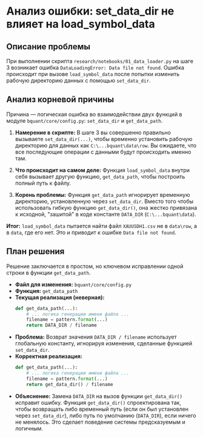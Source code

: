 # Анализ ошибки: set_data_dir не влияет на load_symbol_data

## Описание проблемы

При выполнении скрипта `research/notebooks/01_data_loader.py` на шаге 3 возникает ошибка `DataLoadingError: Data file not found`. Ошибка происходит при вызове `load_symbol_data` после попытки изменить рабочую директорию данных с помощью `set_data_dir`.

## Анализ корневой причины

Причина — логическая ошибка во взаимодействии двух функций в модуле `bquant/core/config.py`: `set_data_dir` и `get_data_path`.

1.  **Намерение в скрипте:** В шаге 3 вы совершенно правильно вызываете
    `set_data_dir(...)`, чтобы временно установить рабочую директорию для
    данных как `C:\...bquant\data\row`. Вы ожидаете, что все последующие
    операции с данными будут происходить именно там.

2.  **Что происходит на самом деле:** Функция `load_symbol_data` внутри себя
    вызывает другую функцию, `get_data_path`, чтобы построить полный путь к
    файлу.

3.  **Корень проблемы:** Функция `get_data_path` игнорирует временную директорию,
    установленную через `set_data_dir`. Вместо того чтобы использовать гибкую
    функцию `get_data_dir()`, она жестко привязана к исходной, "зашитой" в коде
    константе `DATA_DIR` (`C:\...bquant\data`).

**Итог:** `load_symbol_data` пытается найти файл `XAUUSDH1.csv` не в `data\row`, а в `data`, где его нет. Это и приводит к ошибке `Data file not found`.

## План решения

Решение заключается в простом, но ключевом исправлении одной строки в функции `get_data_path`.

-   **Файл для изменения:** `bquant/core/config.py`
-   **Функция:** `get_data_path`
-   **Текущая реализация (неверная):**
    ```python
    def get_data_path(...):
        # ... логика генерации имени файла ...
        filename = pattern.format(...)
        return DATA_DIR / filename
    ```
-   **Проблема:** Возврат значения `DATA_DIR / filename` использует глобальную константу, игнорируя изменения, сделанные функцией `set_data_dir`.
-   **Корректная реализация:**
    ```python
    def get_data_path(...):
        # ... логика генерации имени файла ...
        filename = pattern.format(...)
        return get_data_dir() / filename
    ```
-   **Объяснение:** Замена `DATA_DIR` на вызов функции `get_data_dir()` исправит ошибку. Функция `get_data_dir()` спроектирована так, чтобы возвращать либо временный путь (если он был установлен через `set_data_dir`), либо путь по умолчанию (`DATA_DIR`), если ничего не менялось. Это сделает поведение системы предсказуемым и логичным.
